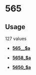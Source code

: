 # 565

## Usage

127 values

-   **[565\_\_$a](../../tags/565/565__a-1.md)**  

-   **[5658\_$a](../../tags/565/5658_a-2.md)**  

-   **[5650\_$a](../../tags/565/5650_a-3.md)**  


